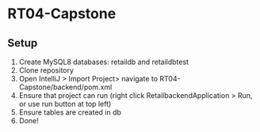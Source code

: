 # RT04-Capstone

## Setup
1. Create MySQL8 databases: retaildb and retaildbtest
2. Clone repository
3. Open IntelliJ > Import Project> navigate to RT04-Capstone/backend/pom.xml 
4. Ensure that project can run (right click RetailbackendApplication > Run, or use run button at top left)
5. Ensure tables are created in db
6. Done!
